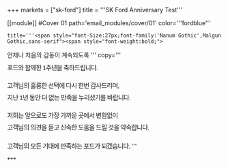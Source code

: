 +++
markets = ["sk-ford"]
title = '''SK Ford Anniversary Test'''

[[module]] #Cover 01
path='email_modules/cover/01'
color='''fordblue'''


	title='''<span style="font-Size:27px;font-family:'Nanum Gothic',Malgun Gothic,sans-serif"><span style="font-weight:bold;">
 <span style="white-space:nowrap;">언제나 처음의 감동이 계속되도록</span>
 </span>'''
	copy='''<span style="font-size:15px;line-height:14px;font-family:'Nanum Gothic',Malgun Gothic,sans-serif;letter-spacing: -1px;"><br /><br />
	<span style="white-space:nowrap;">포드와 함께한 1주년을 축하드립니다.</span><br /><br /><br />
	<span style="white-space:nowrap;">고객님의 훌륭한 선택에 다시 한번 감사드리며,</span><br /><br />
	<span style="white-space:nowrap;">지난 1년 동안 더 없는 만족을 누리셨기를 바랍니다.</span><br /><br /><br />
	<span style="white-space:nowrap;">저희는 앞으로도 가장 가까운 곳에서 변함없이</span><br /><br />
	<span style="white-space:nowrap;">고객님의 의견을 듣고 신속한 도움을 드릴 것을 약속합니다.</span><br /><br /><br />
	<span style="white-space:nowrap;">고객님의 모든 기대에 만족하는 포드가 되겠습니다.</span>
	</span>'''
	
    
    +++